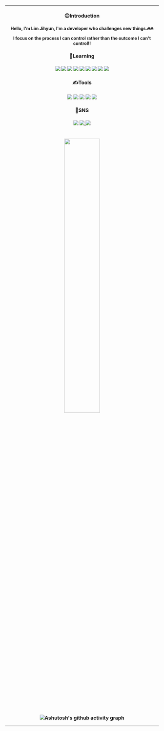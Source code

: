 <!-- ![header](https://capsule-render.vercel.app/api?type=waving&color=timeGradient&height=200&section=header&text=🤞&fontSize=60&fontColor=white) -->
<!-- [![Typing SVG](https://readme-typing-svg.demolab.com?font=Fira+Code&size=25&pause=1000&color=F7E61B&width=444&lines=I'm+Lim+Ji-hyun;+who+challenges+and+completes+;without+complete+change.)](https://git.io/typing-svg) -->

<div align="center">
<hr>
<h3>😊Introduction <h3> 
<h4>Hello, I'm Lim Jihyun, I'm a developer who challenges new things.🔥🔥 
  
I focus on the process I can control rather than the outcome I can't control!!<h4>
<h3>🌱Learning <h3> 
  <img src="https://img.shields.io/badge/Java-007396?style=flat&logo=java&logoColor=white">
  <img src="https://img.shields.io/badge/C-A8B9CC?style=flat&logo=C&logoColor=white"/>
  <img src="https://img.shields.io/badge/C++-00599C?style=flat&logo=cplusplus&logoColor=white"/>
  <img src="https://img.shields.io/badge/Html5-E34F26?style=flat&logo=html5&logoColor=white">
  <img src="https://img.shields.io/badge/Css-1572B6?style=flat&logo=css3&logoColor=white">
  <img src="https://img.shields.io/badge/JavaScript-F7DF1E?style=flat&logo=JavaScript&logoColor=white"/>
  <img src="https://img.shields.io/badge/Kotlin-7F52FF?style=flat&logo=Kotlin&logoColor=white"/>
  <img src="https://img.shields.io/badge/Mysql-4479A1?style=flat&logo=mysql&logoColor=white">
  <img src="https://img.shields.io/badge/PHP-777BB4?style=flat&logo=PHP&logoColor=white"/>
  
<br>
<h3>✍Tools<h3>
  <img src="https://img.shields.io/badge/Visual Studio-C2D91?style=&logo=Visual Studio&logoColor=white"/>
  <img src="https://img.shields.io/badge/Visual Studio Code-007ACC?style=flat&logo=Visual Studio Code&logoColor=white"/>  
  <img src="https://img.shields.io/badge/Eclipse IDE-2C2255?style=flate&logo=Eclipse IDE&logoColor=white"/>  
  <img src="https://img.shields.io/badge/Notion-000000?style=flat&logo=Notion&logoColor=white"/>  
  <img src="https://img.shields.io/badge/GitHub-181717?style=flat&logo=GitHub&logoColor=white"/>
 <br>

<h3>💫SNS<h3>
  <img src="https://img.shields.io/badge/Discord-5865F2?style=flat&logo=Discord&logoColor=white"/> <a href="https://rei050r.tistory.com/">
  <img src="https://img.shields.io/badge/Tistory-000000?style=flat&logo=Tistory&logoColor==white&link=https://rei050r.tistory.com/"/><a href="https://www.instagram.com/rei050r/"> 
  <img src="https://img.shields.io/badge/Instagram-E4405F?style=flat&logo=Instagram&logoColor=white&link=https://rei050r.tistory.com/"/>
<br>
<br><br>

<a href="https://github.com/anuraghazra/github-readme-stats">
  <img src="https://github-readme-stats.vercel.app/api?username=mic050r&show_icons=true&theme=material-palenight&hide_border=true&bg_color=20232a&icon_color=E3E3E3A8&text_color=fff&title_color=918FE0&count_private=true" width=48% />
</a>
  
<!-- [![Top Langs](https://github-readme-stats.vercel.app/api/top-langs/?username=mic050r&layout=compact)](https://github.com/anuraghazra/github-readme-stats)
![Anurag's GitHub stats](https://github-readme-stats.vercel.app/api?username=mic050r&show_icons=true&theme=radical)   -->
![Ashutosh's github activity graph](https://github-readme-activity-graph.cyclic.app/graph?username=mic050r&theme=dracula)
<hr>
    
</div>
    
<!-- ![Footer](https://capsule-render.vercel.app/api?type=waving&color=timeGradient&height=200&section=footer) -->
